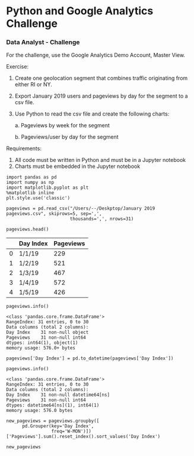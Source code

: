 # Python and Google Analytics Challenge

### Data Analyst - Challenge

For the challenge, use the Google Analytics Demo Account, Master View.

Exercise:
  1. Create one geolocation segment that combines traffic originating from either RI or NY.
  2. Export January 2019 users and pageviews by day for the segment to a csv file.
  3. Use Python to read the csv file and create the following charts:
     
     a. Pageviews by week for the segment
     
     b. Pageviews/user by day for the segment
    
Requirements:
  1. All code must be written in Python and must be in a Jupyter notebook
  2. Charts must be embedded in the Jupyter notebook

```
import pandas as pd
import numpy as np
import matplotlib.pyplot as plt
%matplotlib inline
plt.style.use('classic')
```

```
pageviews = pd.read_csv("/Users/--/Deskptop/January 2019 pageviews.csv", skiprows=5, sep=',', 
                        thousands=',', nrows=31)
```

```
pageviews.head()
```

| | Day Index | Pageviews |
| --- | --- | --- |
| 0 | 1/1/19 | 229 |
| 1 | 1/2/19 | 521 |
| 2 | 1/3/19 | 467 |
| 3 | 1/4/19 | 572 |
| 4 | 1/5/19 | 426 |

```
pageviews.info()

<class 'pandas.core.frame.DataFrame'>
RangeIndex: 31 entries, 0 to 30
Data columns (total 2 columns):
Day Index    31 non-null object
Pageviews    31 non-null int64
dtypes: int64(1), object(1)
memory usage: 576.0+ bytes
```

```
pageviews['Day Index'] = pd.to_datetime(pageviews['Day Index'])
```

```
pageviews.info()

<class 'pandas.core.frame.DataFrame'>
RangeIndex: 31 entries, 0 to 30
Data columns (total 2 columns):
Day Index    31 non-null datetime64[ns]
Pageviews    31 non-null int64
dtypes: datetime64[ns](1), int64(1)
memory usage: 576.0 bytes
```

```
new_pageviews = pageviews.groupby([
      pd.Grouper(key='Day Index',
                 freq='W-MON')])['Pageviews'].sum().reset_index().sort_values('Day Index')
```

```
new_pageviews
```
